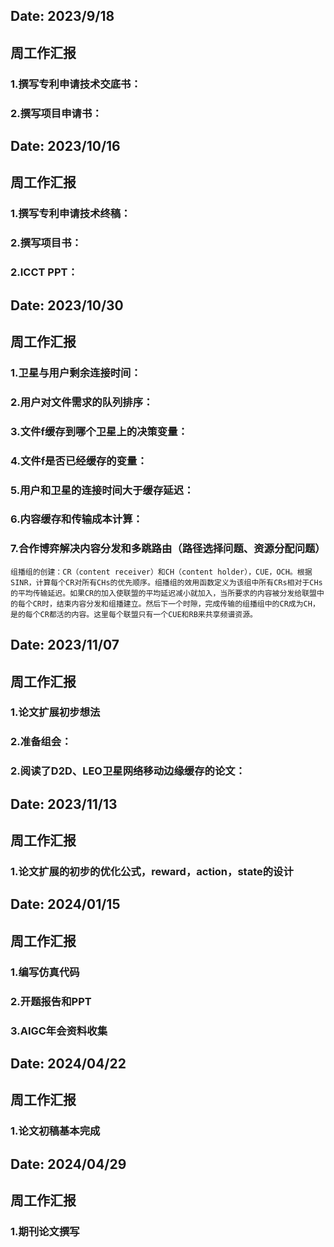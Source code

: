 ## Date: 2023/9/18
## 周工作汇报
### 1.撰写专利申请技术交底书：
### 2.撰写项目申请书：

## Date: 2023/10/16
## 周工作汇报
### 1.撰写专利申请技术终稿：
### 2.撰写项目书：
### 2.ICCT PPT：

## Date: 2023/10/30
## 周工作汇报
### 1.卫星与用户剩余连接时间：
### 2.用户对文件需求的队列排序：
### 3.文件f缓存到哪个卫星上的决策变量：
### 4.文件f是否已经缓存的变量：
### 5.用户和卫星的连接时间大于缓存延迟：
### 6.内容缓存和传输成本计算：
### 7.合作博弈解决内容分发和多跳路由（路径选择问题、资源分配问题）
    组播组的创建：CR（content receiver）和CH（content holder），CUE，OCH。根据SINR，计算每个CR对所有CHs的优先顺序。组播组的效用函数定义为该组中所有CRs相对于CHs的平均传输延迟。如果CR的加入使联盟的平均延迟减小就加入，当所要求的内容被分发给联盟中的每个CR时，结束内容分发和组播建立。然后下一个时隙，完成传输的组播组中的CR成为CH，是的每个CR都活的内容。这里每个联盟只有一个CUE和RB来共享频谱资源。

## Date: 2023/11/07
## 周工作汇报
### 1.论文扩展初步想法
### 2.准备组会：
### 2.阅读了D2D、LEO卫星网络移动边缘缓存的论文：


## Date: 2023/11/13
## 周工作汇报
### 1.论文扩展的初步的优化公式，reward，action，state的设计

## Date: 2024/01/15
## 周工作汇报
### 1.编写仿真代码
### 2.开题报告和PPT
### 3.AIGC年会资料收集

## Date: 2024/04/22
## 周工作汇报
### 1.论文初稿基本完成

## Date: 2024/04/29
## 周工作汇报
### 1.期刊论文撰写

